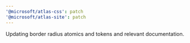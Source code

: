```yaml
---
'@microsoft/atlas-css': patch
'@microsoft/atlas-site': patch
---
```


Updating border radius atomics and tokens and relevant documentation.
